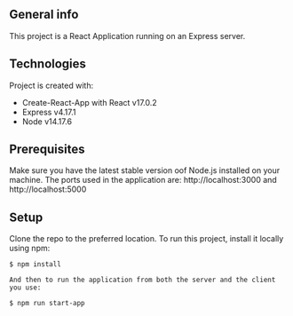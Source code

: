 ## General info
This project is a React Application running on an Express server.
	
## Technologies
Project is created with:
* Create-React-App with React v17.0.2
* Express v4.17.1
* Node v14.17.6

## Prerequisites
Make sure you have the latest stable version oof Node.js installed on your machine.
The ports used in the application are:
http://localhost:3000 and http://localhost:5000

## Setup
Clone the repo to the preferred location.
To run this project, install it locally using npm:
```
$ npm install

And then to run the application from both the server and the client you use:

$ npm run start-app
```
